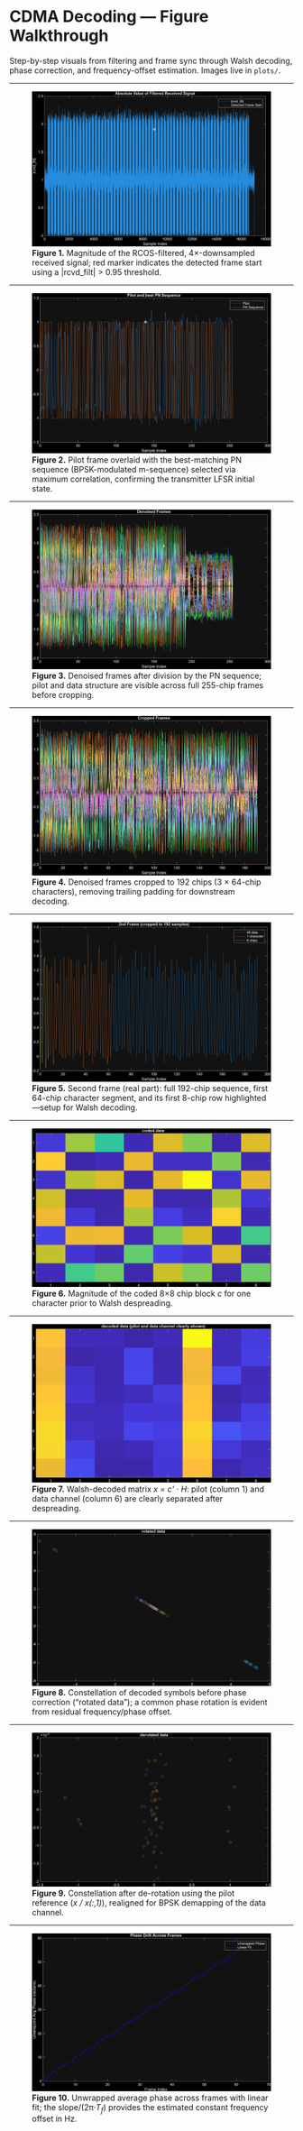 # CDMA Decoding — Figure Walkthrough

Step-by-step visuals from filtering and frame sync through Walsh decoding, phase correction, and frequency-offset estimation. Images live in `plots/`.

---

<figure>
  <img src="plots/Figure_1.png" alt="Magnitude of RCOS-filtered, downsampled signal with detected frame start">
  <figcaption><strong>Figure 1.</strong> Magnitude of the RCOS-filtered, 4×-downsampled received signal; red marker indicates the detected frame start using a |rcvd_filt| &gt; 0.95 threshold.</figcaption>
</figure>

---

<figure>
  <img src="plots/Figure_2.png" alt="Overlay of pilot frame and best PN sequence">
  <figcaption><strong>Figure 2.</strong> Pilot frame overlaid with the best-matching PN sequence (BPSK-modulated m-sequence) selected via maximum correlation, confirming the transmitter LFSR initial state.</figcaption>
</figure>

---

<figure>
  <img src="plots/Figure_3.png" alt="Denoised frames after PN division">
  <figcaption><strong>Figure 3.</strong> Denoised frames after division by the PN sequence; pilot and data structure are visible across full 255-chip frames before cropping.</figcaption>
</figure>

---

<figure>
  <img src="plots/Figure_4.png" alt="Cropped denoised frames to 192 chips">
  <figcaption><strong>Figure 4.</strong> Denoised frames cropped to 192 chips (3 × 64-chip characters), removing trailing padding for downstream decoding.</figcaption>
</figure>

---

<figure>
  <img src="plots/Figure_5.png" alt="Second frame with character/chip segmentation">
  <figcaption><strong>Figure 5.</strong> Second frame (real part): full 192-chip sequence, first 64-chip character segment, and its first 8-chip row highlighted—setup for Walsh decoding.</figcaption>
</figure>

---

<figure>
  <img src="plots/Figure_6.png" alt="Coded 8x8 chip block before Walsh decoding">
  <figcaption><strong>Figure 6.</strong> Magnitude of the coded 8×8 chip block <em>c</em> for one character prior to Walsh despreading.</figcaption>
</figure>

---

<figure>
  <img src="plots/Figure_7.png" alt="Walsh-decoded symbols showing pilot and data channel">
  <figcaption><strong>Figure 7.</strong> Walsh-decoded matrix <em>x = c' · H</em>: pilot (column 1) and data channel (column 6) are clearly separated after despreading.</figcaption>
</figure>

---

<figure>
  <img src="plots/Figure_8.png" alt="Rotated constellation due to frequency/phase offset">
  <figcaption><strong>Figure 8.</strong> Constellation of decoded symbols before phase correction (“rotated data”); a common phase rotation is evident from residual frequency/phase offset.</figcaption>
</figure>

---

<figure>
  <img src="plots/Figure_9.png" alt="Derotated constellation using pilot reference">
  <figcaption><strong>Figure 9.</strong> Constellation after de-rotation using the pilot reference (<em>x / x(:,1)</em>), realigned for BPSK demapping of the data channel.</figcaption>
</figure>

---

<figure>
  <img src="plots/Figure_10.png" alt="Unwrapped average phase across frames with linear fit for frequency-offset estimate">
  <figcaption><strong>Figure 10.</strong> Unwrapped average phase across frames with linear fit; the slope/(2π·<em>T<sub>f</sub></em>) provides the estimated constant frequency offset in Hz.</figcaption>
</figure>
